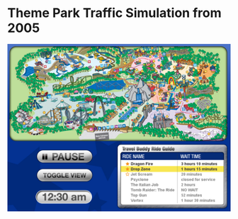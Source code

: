 Theme Park Traffic Simulation from 2005
=======================================


![Screenshot](interface_1.jpg)



